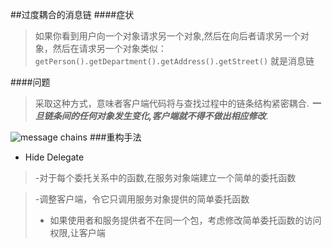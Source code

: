 ##过度耦合的消息链
####症状
>如果你看到用户向一个对象请求另一个对象,然后在向后者请求另一个对象，然后在请求另一个对象类似：```getPerson().getDepartment().getAddress().getStreet()```
就是消息链


####问题
>采取这种方式，意味者客户端代码将与查找过程中的链条结构紧密耦合.
***一旦链条间的任何对象发生变化,客户端就不得不做出相应修改***.

![message chains](https://refactoring.guru/images/refactoring/content/smells/message-chains-01-2x.png)
###重构手法
* Hide Delegate

>-对于每个委托关系中的函数,在服务对象端建立一个简单的委托函数

>-调整客户端，令它只调用服务对象提供的简单委托函数
>- 如果使用者和服务提供者不在同一个包，考虑修改简单委托函数的访问权限,让客户端

